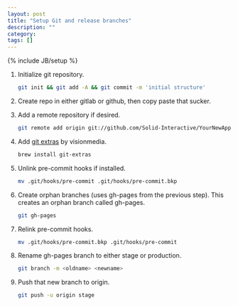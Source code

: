 ```yaml
---
layout: post
title: "Setup Git and release branches"
description: ""
category: 
tags: []
---
```

{% include JB/setup %}

1. Initialize git repository.

    ```bash
    git init && git add -A && git commit -m 'initial structure'
    ```

1. Create repo in either gitlab or github, then copy paste that sucker.

1. Add a remote repository if desired.

    ```bash
    git remote add origin git://github.com/Solid-Interactive/YourNewApp.git
    ```
        
1. Add [git extras](https://github.com/visionmedia/git-extras) by visionmedia. 

    ```bash
    brew install git-extras
    ```
         
1. Unlink pre-commit hooks if installed.
         
    ```bash
    mv .git/hooks/pre-commit .git/hooks/pre-commit.bkp
    ``` 
     
1. Create orphan branches (uses gh-pages from the previous step). This creates an orphan branch called gh-pages.

    ```bash
    git gh-pages
    ```

1. Relink pre-commit hooks.

    ```bash
    mv .git/hooks/pre-commit.bkp .git/hooks/pre-commit
    ``` 
    
1. Rename gh-pages branch to either stage or production.

    ```bash
    git branch -m <oldname> <newname>
    ```
    
1. Push that new branch to origin.

    ```bash
    git push -u origin stage
    ```
    